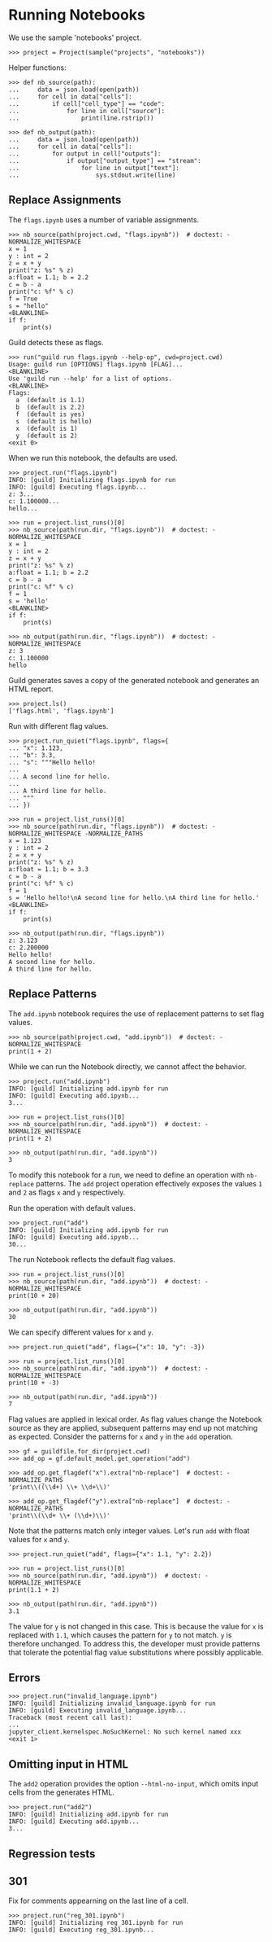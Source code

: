 # Running Notebooks

We use the sample 'notebooks' project.

    >>> project = Project(sample("projects", "notebooks"))

Helper functions:

    >>> def nb_source(path):
    ...     data = json.load(open(path))
    ...     for cell in data["cells"]:
    ...         if cell["cell_type"] == "code":
    ...             for line in cell["source"]:
    ...                 print(line.rstrip())

    >>> def nb_output(path):
    ...     data = json.load(open(path))
    ...     for cell in data["cells"]:
    ...         for output in cell["outputs"]:
    ...             if output["output_type"] == "stream":
    ...                 for line in output["text"]:
    ...                     sys.stdout.write(line)

## Replace Assignments

The `flags.ipynb` uses a number of variable assignments.

    >>> nb_source(path(project.cwd, "flags.ipynb"))  # doctest: -NORMALIZE_WHITESPACE
    x = 1
    y : int = 2
    z = x + y
    print("z: %s" % z)
    a:float = 1.1; b = 2.2
    c = b - a
    print("c: %f" % c)
    f = True
    s = "hello"
    <BLANKLINE>
    if f:
        print(s)

Guild detects these as flags.

    >>> run("guild run flags.ipynb --help-op", cwd=project.cwd)
    Usage: guild run [OPTIONS] flags.ipynb [FLAG]...
    <BLANKLINE>
    Use 'guild run --help' for a list of options.
    <BLANKLINE>
    Flags:
      a  (default is 1.1)
      b  (default is 2.2)
      f  (default is yes)
      s  (default is hello)
      x  (default is 1)
      y  (default is 2)
    <exit 0>

When we run this notebook, the defaults are used.

    >>> project.run("flags.ipynb")
    INFO: [guild] Initializing flags.ipynb for run
    INFO: [guild] Executing flags.ipynb...
    z: 3...
    c: 1.100000...
    hello...

    >>> run = project.list_runs()[0]
    >>> nb_source(path(run.dir, "flags.ipynb"))  # doctest: -NORMALIZE_WHITESPACE
    x = 1
    y : int = 2
    z = x + y
    print("z: %s" % z)
    a:float = 1.1; b = 2.2
    c = b - a
    print("c: %f" % c)
    f = 1
    s = 'hello'
    <BLANKLINE>
    if f:
        print(s)

    >>> nb_output(path(run.dir, "flags.ipynb"))  # doctest: -NORMALIZE_WHITESPACE
    z: 3
    c: 1.100000
    hello

Guild generates saves a copy of the generated notebook and generates an HTML report.

    >>> project.ls()
    ['flags.html', 'flags.ipynb']

Run with different flag values.

    >>> project.run_quiet("flags.ipynb", flags={
    ... "x": 1.123,
    ... "b": 3.3,
    ... "s": """Hello hello!
    ...
    ... A second line for hello.
    ...
    ... A third line for hello.
    ... """
    ... })

    >>> run = project.list_runs()[0]
    >>> nb_source(path(run.dir, "flags.ipynb"))  # doctest: -NORMALIZE_WHITESPACE -NORMALIZE_PATHS
    x = 1.123
    y : int = 2
    z = x + y
    print("z: %s" % z)
    a:float = 1.1; b = 3.3
    c = b - a
    print("c: %f" % c)
    f = 1
    s = 'Hello hello!\nA second line for hello.\nA third line for hello.'
    <BLANKLINE>
    if f:
        print(s)

    >>> nb_output(path(run.dir, "flags.ipynb"))
    z: 3.123
    c: 2.200000
    Hello hello!
    A second line for hello.
    A third line for hello.

## Replace Patterns

The `add.ipynb` notebook requires the use of replacement patterns to
set flag values.

    >>> nb_source(path(project.cwd, "add.ipynb"))  # doctest: -NORMALIZE_WHITESPACE
    print(1 + 2)

While we can run the Notebook directly, we cannot affect the behavior.

    >>> project.run("add.ipynb")
    INFO: [guild] Initializing add.ipynb for run
    INFO: [guild] Executing add.ipynb...
    3...

    >>> run = project.list_runs()[0]
    >>> nb_source(path(run.dir, "add.ipynb"))  # doctest: -NORMALIZE_WHITESPACE
    print(1 + 2)

    >>> nb_output(path(run.dir, "add.ipynb"))
    3

To modify this notebook for a run, we need to define an operation with
`nb-replace` patterns. The `add` project operation effectively exposes
the values `1` and `2` as flags `x` and `y` respectively.

Run the operation with default values.

    >>> project.run("add")
    INFO: [guild] Initializing add.ipynb for run
    INFO: [guild] Executing add.ipynb...
    30...

The run Notebook reflects the default flag values.

    >>> run = project.list_runs()[0]
    >>> nb_source(path(run.dir, "add.ipynb"))  # doctest: -NORMALIZE_WHITESPACE
    print(10 + 20)

    >>> nb_output(path(run.dir, "add.ipynb"))
    30

We can specify different values for `x` and `y`.

    >>> project.run_quiet("add", flags={"x": 10, "y": -3})

    >>> run = project.list_runs()[0]
    >>> nb_source(path(run.dir, "add.ipynb"))  # doctest: -NORMALIZE_WHITESPACE
    print(10 + -3)

    >>> nb_output(path(run.dir, "add.ipynb"))
    7

Flag values are applied in lexical order. As flag values change the
Notebook source as they are applied, subsequent patterns may end up
not matching as expected. Consider the patterns for `x` and `y` in the
`add` operation.

    >>> gf = guildfile.for_dir(project.cwd)
    >>> add_op = gf.default_model.get_operation("add")

    >>> add_op.get_flagdef("x").extra["nb-replace"]  # doctest: -NORMALIZE_PATHS
    'print\\((\\d+) \\+ \\d+\\)'

    >>> add_op.get_flagdef("y").extra["nb-replace"]  # doctest: -NORMALIZE_PATHS
    'print\\(\\d+ \\+ (\\d+)\\)'

Note that the patterns match only integer values. Let's run `add` with
float values for `x` and `y`.

    >>> project.run_quiet("add", flags={"x": 1.1, "y": 2.2})

    >>> run = project.list_runs()[0]
    >>> nb_source(path(run.dir, "add.ipynb"))  # doctest: -NORMALIZE_WHITESPACE
    print(1.1 + 2)

    >>> nb_output(path(run.dir, "add.ipynb"))
    3.1

The value for `y` is not changed in this case. This is because the
value for `x` is replaced with `1.1`, which causes the pattern for `y`
to not match. `y` is therefore unchanged. To address this, the
developer must provide patterns that tolerate the potential flag value
substitutions where possibly applicable.

## Errors

    >>> project.run("invalid_language.ipynb")
    INFO: [guild] Initializing invalid_language.ipynb for run
    INFO: [guild] Executing invalid_language.ipynb...
    Traceback (most recent call last):
    ...
    jupyter_client.kernelspec.NoSuchKernel: No such kernel named xxx
    <exit 1>

## Omitting input in HTML

The `add2` operation provides the option `--html-no-input`, which
omits input cells from the generates HTML.

    >>> project.run("add2")
    INFO: [guild] Initializing add.ipynb for run
    INFO: [guild] Executing add.ipynb...
    3...

## Regression tests

## 301

Fix for comments appearning on the last line of a cell.

    >>> project.run("reg_301.ipynb")
    INFO: [guild] Initializing reg_301.ipynb for run
    INFO: [guild] Executing reg_301.ipynb...
